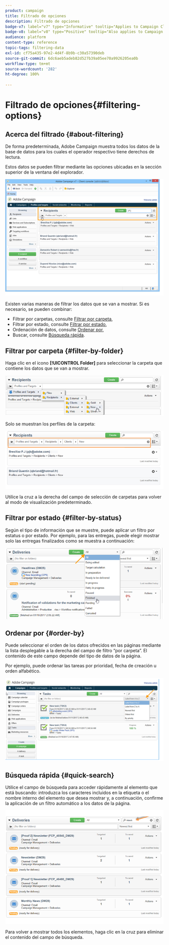 ```yaml
---
product: campaign
title: Filtrado de opciones
description: Filtrado de opciones
badge-v7: label="v7" type="Informative" tooltip="Applies to Campaign Classic v7"
badge-v8: label="v8" type="Positive" tooltip="Also applies to Campaign v8"
audience: platform
content-type: reference
topic-tags: filtering-data
exl-id: cf75a435-97e2-4d4f-8b9b-c30a57390deb
source-git-commit: 6dc6aeb5adeb82d527b39a05ee70a9926205ea0b
workflow-type: tm+mt
source-wordcount: '282'
ht-degree: 100%

---
```


# Filtrado de opciones{#filtering-options}



## Acerca del filtrado {#about-filtering}

De forma predeterminada, Adobe Campaign muestra todos los datos de la base de datos para los cuales el operador respectivo tiene derechos de lectura.

Estos datos se pueden filtrar mediante las opciones ubicadas en la sección superior de la ventana del explorador.

![](assets/filter_web_zone.png)

Existen varias maneras de filtrar los datos que se van a mostrar. Si es necesario, se pueden combinar:

* Filtrar por carpetas, consulte [Filtrar por carpeta](#filter-by-folder),
* Filtrar por estado, consulte [Filtrar por estado](#filter-by-status),
* Ordenación de datos, consulte [Ordenar por](#order-by),
* Buscar, consulte [Búsqueda rápida](#quick-search).

## Filtrar por carpeta {#filter-by-folder}

Haga clic en el icono **[!UICONTROL Folder]** para seleccionar la carpeta que contiene los datos que se van a mostrar.

![](assets/filter_web_select_folder.png)

Solo se muestran los perfiles de la carpeta:

![](assets/filter_web_folder_display.png)

Utilice la cruz a la derecha del campo de selección de carpetas para volver al modo de visualización predeterminado.

## Filtrar por estado {#filter-by-status}

Según el tipo de información que se muestre, puede aplicar un filtro por estatus o por estado. Por ejemplo, para las entregas, puede elegir mostrar solo las entregas finalizados como se muestra a continuación:

![](assets/d_ncs_user_interface_filter_delivery.png)

## Ordenar por {#order-by}

Puede seleccionar el orden de los datos ofrecidos en las páginas mediante la lista desplegable a la derecha del campo de filtro “por carpeta”. El contenido de este campo depende del tipo de datos de la página.

Por ejemplo, puede ordenar las tareas por prioridad, fecha de creación u orden alfabético.

![](assets/order_data_sample.png)

## Búsqueda rápida {#quick-search}

Utilice el campo de búsqueda para acceder rápidamente al elemento que está buscando: introduzca los caracteres incluidos en la etiqueta o el nombre interno del elemento que desea mostrar y, a continuación, confirme la aplicación de un filtro automático a los datos de la página.

![](assets/d_ncs_user_interface_filter_search.png)

Para volver a mostrar todos los elementos, haga clic en la cruz para eliminar el contenido del campo de búsqueda.
